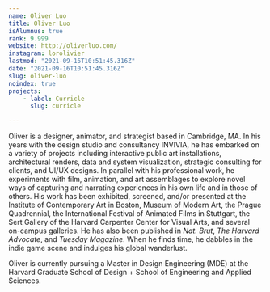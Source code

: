 ```yaml
---
name: Oliver Luo
title: Oliver Luo
isAlumnus: true
rank: 9.999
website: http://oliverluo.com/
instagram: lorolivier
lastmod: "2021-09-16T10:51:45.316Z"
date: "2021-09-16T10:51:45.316Z"
slug: oliver-luo
noindex: true
projects:
    - label: Curricle
      slug: curricle

---
```

Oliver is a designer, animator, and strategist based in Cambridge, MA. In his years with the design studio and consultancy INVIVIA, he has embarked on a variety of projects including interactive public art installations, architectural renders, data and system visualization, strategic consulting for clients, and UI/UX designs. In parallel with his professional work, he experiments with film, animation, and art assemblages to explore novel ways of capturing and narrating experiences in his own life and in those of others. His work has been exhibited, screened, and/or presented at the Institute of Contemporary Art in Boston, Museum of Modern Art, the Prague Quadrennial, the International Festival of Animated Films in Stuttgart, the Sert Gallery of the Harvard Carpenter Center for Visual Arts, and several on-campus galleries. He has also been published in *Nat. Brut*, *The Harvard Advocate*, and *Tuesday Magazine*. When he finds time, he dabbles in the indie game scene and indulges his global wanderlust.

Oliver is currently pursuing a Master in Design Engineering (MDE) at the Harvard Graduate School of Design + School of Engineering and Applied Sciences.